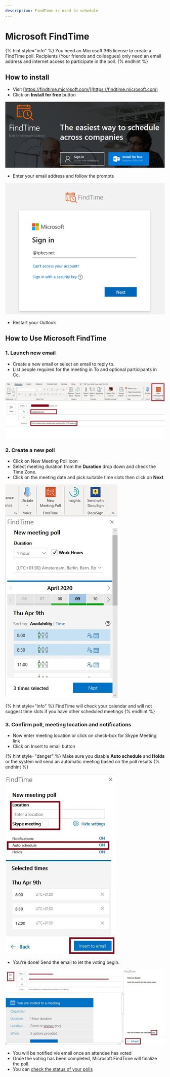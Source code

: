 ```yaml
---
description: FindTime is used to schedule
---
```


# Microsoft FindTime

{% hint style="info" %}
You need an Microsoft 365 license to create a FindTime poll. Recipients (Your friends and colleagues) only need an email address and internet access to participate in the poll.
{% endhint %}

## How to install

* Visit [https://findtime.microsoft.com/](https://findtime.microsoft.com) 
* Click on **Install for free** button

![Click on install for free](<../.gitbook/assets/image (19).png>)

* Enter your email address and follow the prompts

![You will be redirected to the organisation's sign in page after you click next](<../.gitbook/assets/image (1).png>)

* Restart your Outlook

## How to Use Microsoft FindTime

### 1. Launch new email

* Create a new email or select an email to reply to.
* List people required for the meeting in To and optional participants in Cc.

![](../.gitbook/assets/findtime_poll.jpg)

### 2. Create a new poll

* Click on New Meeting Poll icon
* Select meeting duration from the **Duration** drop down and check the Time Zone.
* Click on the meeting date and pick suitable time slots then click on **Next**

![Select meeting duration and time slots](../.gitbook/assets/findtime_poll_find_slots.jpg)

{% hint style="info" %}
FindTime will check your calendar and will not suggest time slots if you have other scheduled meetings
{% endhint %}

### 3. Confirm poll, meeting location and notifications

* Now enter meeting location or click on check-box for Skype Meeting link
* Click on Insert to email button

{% hint style="danger" %}
Make sure you disable **Auto schedule** and **Holds** or the system will send an automatic meeting based on the poll results
{% endhint %}

![Confirm poll and meeting location and configure notifications](<../.gitbook/assets/findtime_poll_find_confirmchoices (1).jpg>)

* You're done! Send the email to let the voting begin.

![Add recipients, send out poll, go back to to edit poll and check voting status](../.gitbook/assets/findtime_poll_sendout.jpg)

* You will be notified vie email once an attendee has voted 
* Once the voting has been completed, Microsoft FindTime will finalize the poll.
* You can [check the status of your polls](https://outlook.office.com/findtime/dashboard)  
